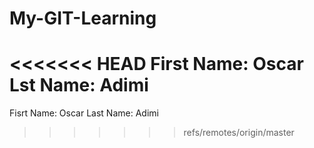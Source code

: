 # My-GIT-Learning
<<<<<<< HEAD
First Name: Oscar
Lst Name: Adimi
=======
Fisrt Name: Oscar
Last Name: Adimi
>>>>>>> refs/remotes/origin/master
